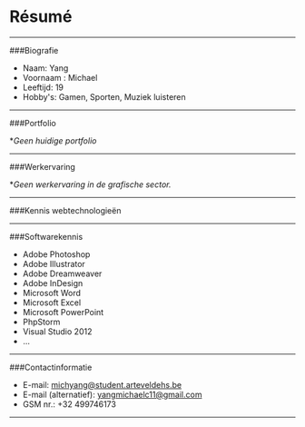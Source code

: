 Résumé
======

***

###Biografie
* Naam: Yang
* Voornaam : Michael
* Leeftijd: 19
* Hobby's: Gamen, Sporten, Muziek luisteren

---

###Portfolio

**Geen huidige portfolio*

___

###Werkervaring

**Geen werkervaring in de grafische sector.*

***

###Kennis webtechnologieën


---

###Softwarekennis
* Adobe Photoshop
* Adobe Illustrator
* Adobe Dreamweaver
* Adobe InDesign
* Microsoft Word
* Microsoft Excel
* Microsoft PowerPoint
* PhpStorm
* Visual Studio 2012
* ...


--- 

###Contactinformatie

* E-mail: michyang@student.arteveldehs.be
* E-mail (alternatief): yangmichaelc11@gmail.com
* GSM nr.: +32 499746173

---